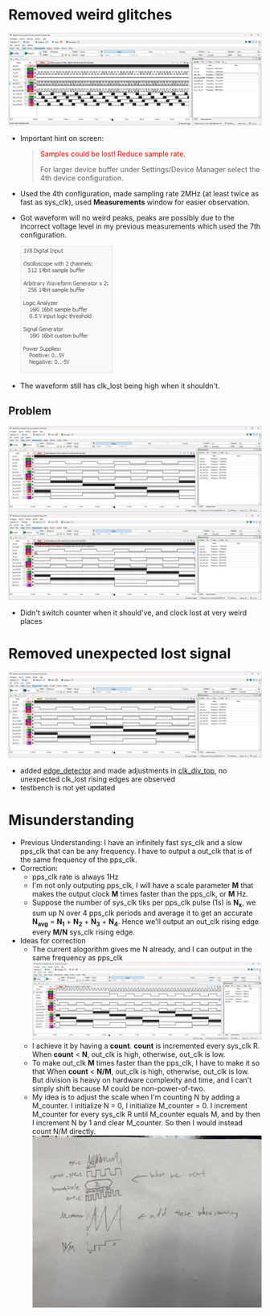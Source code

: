 # Removed weird glitches

![waveCorrectbutLost](waveCorrectbutLost.png)
- Important hint on screen:
   > <span style="color:red">Samples could be lost! Reduce sample rate.</span>
   >
   >  For larger device buffer under Settings/Device Manager select the 4th device configuration.
- Used the 4th configuration, made sampling rate 2MHz (at least twice as fast as sys_clk), used **Measurements** window for easier observation.
- Got waveform will no weird peaks, peaks are possibly due to the incorrect voltage level in my previous measurements which used the 7th configuration. 

   ![voltageLevel](voltageLevel.png)
- The waveform still has clk_lost being high when it shouldn't.

## Problem

![alt text](image-11.png)
![alt text](image-12.png)
- Didn't switch counter when it should've, and clock lost at very weird places

# Removed unexpected lost signal

![waveCorrectLostCorrect](waveCorrectLostCorrect.png)
- added [edge_detector](../clock_divider/src/hw/edge_detector.vhd) and made adjustments in [clk_div_top](../clock_divider/src/hw/clk_div_top.vhd), no unexpected clk_lost rising edges are observed
- testbench is not yet updated

# Misunderstanding
- Previous Understanding: I have an infinitely fast sys_clk and a slow pps_clk that can be any frequency. I have to output a out_clk that is of the same frequency of the pps_clk.
- Correction:
  - pps_clk rate is always 1Hz
  - I'm not only outputing pps_clk, I will have a scale parameter **M** that makes the output clock **M** times faster than the pps_clk, or **M** Hz.
  - Suppose the number of sys_clk tiks per pps_clk pulse (1s) is **N<sub>x</sub>**, we sum up N over 4 pps_clk periods and average it to get an accurate **N<sub>avg</sub>** = **N<sub>1</sub>** + **N<sub>2</sub>** + **N<sub>3</sub>** + **N<sub>4</sub>**. Hence we'll output an out_clk rising edge every **M/N** sys_clk rising edge.
- Ideas for correction
  - The current alogorithm gives me N already, and I can output in the same frequency as pps_clk
   ![alt text](image-26.png) 
  - I achieve it by having a **count**. **count** is incremented every sys_clk R. When **count** < **N**, out_clk is high, otherwise, out_clk is low.
  - To make out_clk **M** times faster than the pps_clk, I have to make it so that When **count** < **N/M**, out_clk is high, otherwise, out_clk is low. But division is heavy on hardware complexity and time, and I can't simply shift because M could be non-power-of-two.
  - My idea is to adjust the scale when I'm counting N by adding a M_counter. I initialize N = 0, I initialize M_counter = 0. I increment M_counter for every sys_clk R until M_counter equals M, and by then I increment N by 1 and clear M_counter. So then I would instead count N/M directly.
   ![alt text](IMG_0083.jpg)